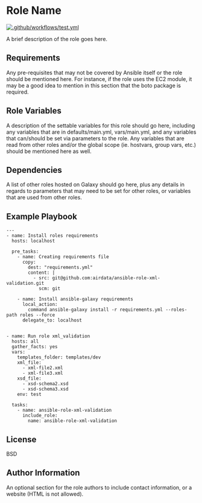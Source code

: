 Role Name
=========

[![.github/workflows/test.yml](https://github.com/airdata/ansible-role-xml-validation/actions/workflows/molecule_test.yml/badge.svg)](https://github.com/airdata/ansible-role-xml-validation/actions/workflows/test.yml)

A brief description of the role goes here.

Requirements
------------

Any pre-requisites that may not be covered by Ansible itself or the role should be mentioned here. For instance, if the role uses the EC2 module, it may be a good idea to mention in this section that the boto package is required.

Role Variables
--------------

A description of the settable variables for this role should go here, including any variables that are in defaults/main.yml, vars/main.yml, and any variables that can/should be set via parameters to the role. Any variables that are read from other roles and/or the global scope (ie. hostvars, group vars, etc.) should be mentioned here as well.

Dependencies
------------

A list of other roles hosted on Galaxy should go here, plus any details in regards to parameters that may need to be set for other roles, or variables that are used from other roles.

Example Playbook
----------------

    ---
    - name: Install roles requirements
      hosts: localhost
    
      pre_tasks:
        - name: Creating requirements file
          copy:
            dest: "requirements.yml"
            content: |
              - src: git@github.com:airdata/ansible-role-xml-validation.git
                scm: git
    
        - name: Install ansible-galaxy requirements
          local_action:
            command ansible-galaxy install -r requirements.yml --roles-path roles --force
          delegate_to: localhost


    - name: Run role xml_validation
      hosts: all
      gather_facts: yes
      vars:
        templates_folder: templates/dev
        xml_file:
          - xml-file2.xml
          - xml-file3.xml
        xsd_file:
          - xsd-schema2.xsd
          - xsd-schema3.xsd
        env: test
    
      tasks:
        - name: ansible-role-xml-validation
          include_role:
            name: ansible-role-xml-validation



License
-------

BSD

Author Information
------------------

An optional section for the role authors to include contact information, or a website (HTML is not allowed).

